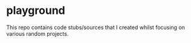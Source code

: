 # playground

This repo contains code stubs/sources that I created whilst focusing on various random projects.

